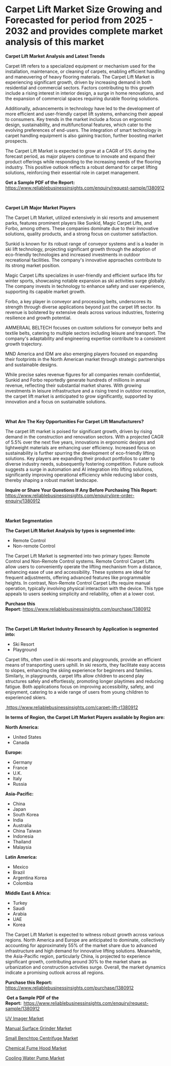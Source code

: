 <p><h1>Carpet Lift Market Size Growing and Forecasted for period from 2025 - 2032 and provides complete market analysis of this market</h1></p><p><strong>Carpet Lift Market Analysis and Latest Trends</strong></p>
<p><p>Carpet lift refers to a specialized equipment or mechanism used for the installation, maintenance, or cleaning of carpets, enabling efficient handling and maneuvering of heavy flooring materials. The Carpet Lift Market is experiencing significant growth, driven by increasing demand in both residential and commercial sectors. Factors contributing to this growth include a rising interest in interior design, a surge in home renovations, and the expansion of commercial spaces requiring durable flooring solutions.</p><p>Additionally, advancements in technology have led to the development of more efficient and user-friendly carpet lift systems, enhancing their appeal to consumers. Key trends in the market include a focus on ergonomic design, sustainability, and multifunctional features, which cater to the evolving preferences of end-users. The integration of smart technology in carpet handling equipment is also gaining traction, further boosting market prospects.</p><p>The Carpet Lift Market is expected to grow at a CAGR of 5% during the forecast period, as major players continue to innovate and expand their product offerings while responding to the increasing needs of the flooring industry. This positive outlook reflects a robust demand for carpet lifting solutions, reinforcing their essential role in carpet management.</p></p>
<p><strong>Get a Sample PDF of the Report:&nbsp;</strong> <a href="https://www.reliablebusinessinsights.com/enquiry/request-sample/1380912?utm_campaign=1119&utm_medium=2&utm_source=Github&utm_content=ia&utm_term=08042025&utm_id=carpet-lift">https://www.reliablebusinessinsights.com/enquiry/request-sample/1380912</a></p>
<p>&nbsp;</p>
<p><strong>Carpet Lift Major Market Players</strong></p>
<p><p>The Carpet Lift Market, utilized extensively in ski resorts and amusement parks, features prominent players like Sunkid, Magic Carpet Lifts, and Forbo, among others. These companies dominate due to their innovative solutions, quality products, and a strong focus on customer satisfaction.</p><p>Sunkid is known for its robust range of conveyor systems and is a leader in ski lift technology, projecting significant growth through the adoption of eco-friendly technologies and increased investments in outdoor recreational facilities. The company's innovative approaches contribute to its strong market position.</p><p>Magic Carpet Lifts specializes in user-friendly and efficient surface lifts for winter sports, showcasing notable expansion as ski activities surge globally. The company invests in technology to enhance safety and user experience, supporting its capable market growth.</p><p>Forbo, a key player in conveyor and processing belts, underscores its strength through diverse applications beyond just the carpet lift sector. Its revenue is bolstered by extensive deals across various industries, fostering resilience and growth potential.</p><p>AMMERAAL BELTECH focuses on custom solutions for conveyor belts and textile belts, catering to multiple sectors including leisure and transport. The company's adaptability and engineering expertise contribute to a consistent growth trajectory.</p><p>MND America and IDM are also emerging players focused on expanding their footprints in the North American market through strategic partnerships and sustainable designs.</p><p>While precise sales revenue figures for all companies remain confidential, Sunkid and Forbo reportedly generate hundreds of millions in annual revenue, reflecting their substantial market shares. With growing investments in leisure infrastructure and a rising trend in outdoor recreation, the carpet lift market is anticipated to grow significantly, supported by innovation and a focus on sustainable solutions.</p></p>
<p>&nbsp;</p>
<p><strong>What Are The Key Opportunities For Carpet Lift Manufacturers?</strong></p>
<p><p>The carpet lift market is poised for significant growth, driven by rising demand in the construction and renovation sectors. With a projected CAGR of 5.5% over the next five years, innovations in ergonomic designs and lightweight materials are enhancing user efficiency. Increased focus on sustainability is further spurring the development of eco-friendly lifting solutions. Key players are expanding their product portfolios to cater to diverse industry needs, subsequently fostering competition. Future outlook suggests a surge in automation and AI integration into lifting solutions, significantly improving operational efficiency while reducing labor costs, thereby shaping a robust market landscape.</p></p>
<p><strong>Inquire or Share Your Questions If Any Before Purchasing This Report:</strong> <a href="https://www.reliablebusinessinsights.com/enquiry/pre-order-enquiry/1380912?utm_campaign=1119&utm_medium=2&utm_source=Github&utm_content=ia&utm_term=08042025&utm_id=carpet-lift">https://www.reliablebusinessinsights.com/enquiry/pre-order-enquiry/1380912</a></p>
<p>&nbsp;</p>
<p><strong>Market Segmentation</strong></p>
<p><strong>The Carpet Lift Market Analysis by types is segmented into:</strong></p>
<p><ul><li>Remote Control</li><li>Non-remote Control</li></ul></p>
<p><p>The Carpet Lift Market is segmented into two primary types: Remote Control and Non-Remote Control systems. Remote Control Carpet Lifts allow users to conveniently operate the lifting mechanism from a distance, enhancing ease of use and accessibility. These systems are ideal for frequent adjustments, offering advanced features like programmable heights. In contrast, Non-Remote Control Carpet Lifts require manual operation, typically involving physical interaction with the device. This type appeals to users seeking simplicity and reliability, often at a lower cost.</p></p>
<p><strong>Purchase this Report:&nbsp;</strong><a href="https://www.reliablebusinessinsights.com/purchase/1380912?utm_campaign=1119&utm_medium=2&utm_source=Github&utm_content=ia&utm_term=08042025&utm_id=carpet-lift">https://www.reliablebusinessinsights.com/purchase/1380912</a></p>
<p>&nbsp;</p>
<p><strong>The Carpet Lift Market Industry Research by Application is segmented into:</strong></p>
<p><ul><li>Ski Resort</li><li>Playground</li></ul></p>
<p><p>Carpet lifts, often used in ski resorts and playgrounds, provide an efficient means of transporting users uphill. In ski resorts, they facilitate easy access to slopes, enhancing the skiing experience for beginners and families. Similarly, in playgrounds, carpet lifts allow children to ascend play structures safely and effortlessly, promoting longer playtimes and reducing fatigue. Both applications focus on improving accessibility, safety, and enjoyment, catering to a wide range of users from young children to experienced skiers.</p></p>
<p><a href="https://www.reliablebusinessinsights.com/carpet-lift-r1380912?utm_campaign=1119&utm_medium=2&utm_source=Github&utm_content=ia&utm_term=08042025&utm_id=carpet-lift">&nbsp;https://www.reliablebusinessinsights.com/carpet-lift-r1380912</a></p>
<p><strong>In terms of Region, the Carpet Lift Market Players available by Region are:</strong></p>
<p>
    <p> <strong> North America: </strong>
        <ul>
            <li>United States</li>
            <li>Canada</li>
        </ul>
        </p> 
    <p> <strong> Europe: </strong>
        <ul>
            <li>Germany</li>
            <li>France</li>
            <li>U.K.</li>
            <li>Italy</li>
            <li>Russia</li>
        </ul>
        </p> 
    <p> <strong> Asia-Pacific: </strong>
        <ul>
            <li>China</li>
            <li>Japan</li>
            <li>South Korea</li>
            <li>India</li>
            <li>Australia</li>
            <li>China Taiwan</li>
            <li>Indonesia</li>
            <li>Thailand</li>
            <li>Malaysia</li>
        </ul>
        </p> 
    <p> <strong> Latin America: </strong>
        <ul>
            <li>Mexico</li>
            <li>Brazil</li>
            <li>Argentina Korea</li>
            <li>Colombia</li>
        </ul>
        </p> 
    <p> <strong> Middle East & Africa: </strong>
        <ul>
            <li>Turkey</li>
            <li>Saudi</li>
            <li>Arabia</li>
            <li>UAE</li>
            <li>Korea</li>
        </ul>
    </p>
    </p>
<p><p>The Carpet Lift Market is expected to witness robust growth across various regions. North America and Europe are anticipated to dominate, collectively accounting for approximately 55% of the market share due to advanced infrastructure and high demand for innovative lifting solutions. Meanwhile, the Asia-Pacific region, particularly China, is projected to experience significant growth, contributing around 30% to the market share as urbanization and construction activities surge. Overall, the market dynamics indicate a promising outlook across all regions.</p></p>
<p><strong>Purchase this Report: </strong><a href="https://www.reliablebusinessinsights.com/purchase/1380912?utm_campaign=1119&utm_medium=2&utm_source=Github&utm_content=ia&utm_term=08042025&utm_id=carpet-lift">https://www.reliablebusinessinsights.com/purchase/1380912</a></p>
<p>&nbsp;<strong>Get a Sample PDF of the Report:&nbsp;&nbsp;</strong><a href="https://www.reliablebusinessinsights.com/enquiry/request-sample/1380912?utm_campaign=1119&utm_medium=2&utm_source=Github&utm_content=ia&utm_term=08042025&utm_id=carpet-lift">https://www.reliablebusinessinsights.com/enquiry/request-sample/1380912</a></p>
<p><strong></strong></p>
<p><p><a href="https://github.com/dafertsuria/Market-Research-Report-List-1/blob/main/uv-imager-market.md?utm_campaign=1119&utm_medium=2&utm_source=Github&utm_content=ia&utm_term=08042025&utm_id=carpet-lift">UV Imager Market</a></p><p><a href="https://github.com/seibttullyjh/Market-Research-Report-List-1/blob/main/manual-surface-grinder-market.md?utm_campaign=1119&utm_medium=2&utm_source=Github&utm_content=ia&utm_term=08042025&utm_id=carpet-lift">Manual Surface Grinder Market</a></p><p><a href="https://github.com/shroffuhpa/Market-Research-Report-List-1/blob/main/small-benchtop-centrifuge-market.md?utm_campaign=1119&utm_medium=2&utm_source=Github&utm_content=ia&utm_term=08042025&utm_id=carpet-lift">Small Benchtop Centrifuge Market</a></p><p><a href="https://github.com/billejuman43/Market-Research-Report-List-1/blob/main/chemical-fume-hood-market.md?utm_campaign=1119&utm_medium=2&utm_source=Github&utm_content=ia&utm_term=08042025&utm_id=carpet-lift">Chemical Fume Hood Market</a></p><p><a href="https://github.com/reeseberro3j/Market-Research-Report-List-1/blob/main/cooling-water-pump-market.md?utm_campaign=1119&utm_medium=2&utm_source=Github&utm_content=ia&utm_term=08042025&utm_id=carpet-lift">Cooling Water Pump Market</a></p></p>
